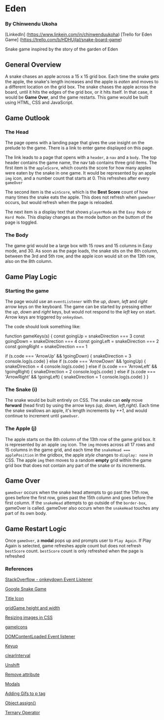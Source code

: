 # Eden

### By Chinwendu Ukoha

[LinkedIn] (https://www.linkein.com/in/chinwenduukoha)
[Trello for Eden Game] (https://trello.com/b/HDHUjIal/snake-board-game)

Snake game inspired by the story of the garden of Eden

## General Overview

A snake chases an apple across a 15 x 15 grid box. Each time the snake gets the apple, the snake's length increases and the apple is _eaten_ and moves to a different location on the grid box. The snake chases the apple across the board, until it hits the edges of the grid box, or it hits itself. In that case, it would be **Game Over**, and the game restarts. This game would be built using HTML, CSS and JavaScript.

## Game Outlook

### The Head

The page opens with a landing page that gives the use insight on the prelude to the game. There is a link to enter game displayed on this page.

The link leads to a page that opens with a `header`, a `nav` and a `body`. The top header contains the game name, the nav tab contains three grid items. The first item is the `appleScore`, which counts the score for how many apples were eaten by the snake in one game. It would be represented by an apple `img` icon, and a number count that starts at 0. This refreshes after every `gameOver`

The second item is the `winScore`, which is the **Best Score** count of how many times the snake eats the apple. This does not refresh when `gameOver` occurs, but would refresh when the page is reloaded.

The next item is a display text that shows `playerMode` as the `Easy Mode` or `Hard Mode`. This display changes as the mode button on the buttom of the page is toggled.

### The Body

The game grid would be a large box with 15 rows and 15 columns in Easy mode, and 30. As soon as the page loads, the snake sits on the 8th column, between the 3rd and 5th row, and the apple icon would sit on the 13th row, also on the 8th column.

## Game Play Logic

### Starting the game

The page would use an `eventListener` with the _up_, _down_, _left_ and _right_ arrow keys on the keyboard. The game can be started by pressing either the _up_, _down_ and _right_ keys, but would not respond to the _left_ key on start.
Arrow keys are triggered by `onkeydown`.

The code should look something like:

function gameKeys(s) {
const goingUp = snakeDirection === 3
const goingDown = snakeDirection === 4
const goingLeft = snakeDirection === 2
const goingRight = snakeDirection === 1

if (s.code === 'ArrowUp' && !goingDown) {
snakeDirection = 3
console.log(s.code)
} else if (s.code === 'ArrowDown' && !goingUp) {
snakeDirection = 4
console.log(s.code)
} else if (s.code === 'ArrowLeft' && !goingRight) {
snakeDirection = 2
console.log(s.code)
} else if (s.code === 'ArrowRight' && !goingLeft) {
snakeDirection = 1
console.log(s.code)
}
}

### The Snake (i)

The snake would be built entirely on CSS. The snake can **only** move **forward** (head first) by using the arrow keys _(up, down, left,right)_. Each time the snake swallows an apple, it's length increments by _++1_, and would continue to increment until `gameOver`.

### The Apple (j)

The apple starts on the 8th column of the 13th row of the game grid box. It is represented by an apple `img` icon. The `img` moves across all 17 rows and 15 columns in the game grid, and each time the `snakeHead === applePosition` in the gridbox, the apple _style_ changes to `display: none` in CSS. The apple `img` then moves to a random **empty** grid within the game grid box that does not contain any part of the snake or its increments.

## Game Over

`gameOver` occurs when the snake head attempts to go past the 17th row, goes before the first row, goies past the 15th column and goes before the first column. If the `snakeHead` attempts to go outside of the `border-box`, gameOver is called.
gameOver also occurs when the `snakeHead` touches any part of its own body.

## Game Restart Logic

Once `gameOver`, a **modal** pops up and prompts user to `Play Again`. If Play Again is selected, game refreshes apple count but does not refresh `bestScore` count. `bestScore` count is only refreshed when the page is refreshed

### References

[StackOverflow - onkeydown Event Listener](https://stackoverflow.com/questions/5597060/detecting-arrow-key-presses-in-javascript)

[Google Snake Game](https://g.co/kgs/WXFeip)

[Title Icon](https://freesvg.org/img/1367392415.png)

[gridGame height and width](https://elementor.com/help/whats-the-difference-between-px-em-rem-vw-and-vh/)

[Resizing images in CSS](https://codepen.io/sarus/pen/PJGPmy)

[gameIcons](https://fontawesome.com/kits/81bbffb19f/use?welcome=yes)

[DOMContentLoaded Event listener](https://developer.mozilla.org/en-US/docs/Web/API/Window/DOMContentLoaded_event)

[Keyup](https://developer.mozilla.org/en-US/docs/Web/API/Document/keyup_event)

[clearInterval](https://www.w3schools.com/jsref/met_win_clearinterval.asp)

[Unshift](https://developer.mozilla.org/en-US/docs/Web/JavaScript/Reference/Global_Objects/Array/unshift)

[Remove attribute](https://www.w3schools.com/jsref/met_element_removeattribute.asp)

[Modals](https://www.w3schools.com/howto/howto_css_modals.asp)

[Adding Gifs to p tag](https://www.codegrepper.com/code-examples/html/how+to+add+gif+in+html+w3schools)

[Object.assign()](https://developer.mozilla.org/en-US/docs/Web/JavaScript/Reference/Global_Objects/Object/assign)

[Ternary Operator](https://developer.mozilla.org/en-US/docs/Web/JavaScript/Reference/Operators/Conditional_Operator)

